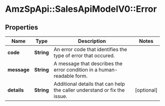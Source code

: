# AmzSpApi::SalesApiModelV0::Error

## Properties
Name | Type | Description | Notes
------------ | ------------- | ------------- | -------------
**code** | **String** | An error code that identifies the type of error that occured. | 
**message** | **String** | A message that describes the error condition in a human-readable form. | 
**details** | **String** | Additional details that can help the caller understand or fix the issue. | [optional] 

